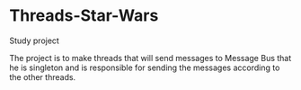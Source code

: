 # Threads-Star-Wars
Study project

The project is to make threads that will send messages to
Message Bus that he is singleton and is responsible for 
sending the messages according to the other threads.
